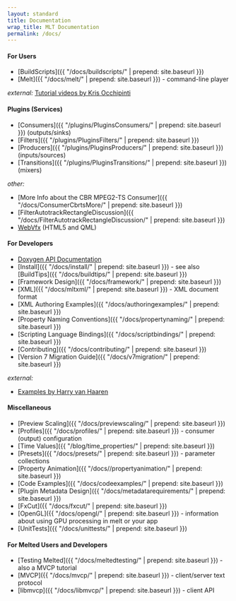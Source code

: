```yaml
---
layout: standard
title: Documentation
wrap_title: MLT Documentation
permalink: /docs/
---
```


#### For Users
* [BuildScripts]({{ "/docs/buildscripts/" | prepend: site.baseurl }})
* [Melt]({{ "/docs/melt/" | prepend: site.baseurl }}) - command-line player

*external:* [Tutorial
videos by Kris Occhipinti](https://www.youtube.com/playlist?list=PLcUid3OP_4OWC-GJ6KfHK7dIK_yRKKn0e)

#### Plugins (Services)
* [Consumers]({{ "/plugins/PluginsConsumers/" | prepend: site.baseurl }}) (outputs/sinks)
* [Filters]({{ "/plugins/PluginsFilters/" | prepend: site.baseurl }})
* [Producers]({{ "/plugins/PluginsProducers/" | prepend: site.baseurl }}) (inputs/sources)
* [Transitions]({{ "/plugins/PluginsTransitions/" | prepend: site.baseurl }}) (mixers)

*other:*

  * [More Info about the CBR MPEG2-TS Consumer]({{ "/docs/ConsumerCbrtsMore/" | prepend: site.baseurl }})
  * [FilterAutotrackRectangleDiscussion]({{ "/docs/FilterAutotrackRectangleDiscussion/" | prepend: site.baseurl }})
  * [WebVfx](https://www.mltframework.org/doxygen/webvfx/) (HTML5 and QML)

#### For Developers
* [Doxygen API Documentation](https://www.mltframework.org/doxygen/annotated.html)
* [Install]({{ "/docs/install/" | prepend: site.baseurl }}) - see also [BuildTips]({{ "/docs/buildtips/" | prepend: site.baseurl }})
* [Framework Design]({{ "/docs/framework/" | prepend: site.baseurl }})
* [XML]({{ "/docs/mltxml/" | prepend: site.baseurl }}) - XML document format
* [XML Authoring Examples]({{ "/docs/authoringexamples/" | prepend: site.baseurl }})
* [Property Naming Conventions]({{ "/docs/propertynaming/" | prepend: site.baseurl }})
* [Scripting Language Bindings]({{ "/docs/scriptbindings/" | prepend: site.baseurl }})
* [Contributing]({{ "/docs/contributing/" | prepend: site.baseurl }})
* [Version 7 Migration Guide]({{ "/docs/v7migration/" | prepend: site.baseurl }})

*external:*

  * [Examples by Harry van Haaren](https://github.com/harryhaaren/mltutorial)

#### Miscellaneous
* [Preview Scaling]({{ "/docs/previewscaling/" | prepend: site.baseurl }})
* [Profiles]({{ "/docs/profiles/" | prepend: site.baseurl }}) - consumer (output)
configuration
* [Time Values]({{ "/blog/time_properties/" | prepend: site.baseurl }})
* [Presets]({{ "/docs/presets/" | prepend: site.baseurl }}) - parameter collections
* [Property Animation]({{ "/docs//propertyanimation/" | prepend: site.baseurl }})
* [Code Examples]({{ "/docs/codeexamples/" | prepend: site.baseurl }})
* [Plugin Metadata Design]({{ "/docs/metadatarequirements/" | prepend: site.baseurl }})
* [FxCut]({{ "/docs/fxcut/" | prepend: site.baseurl }})
* [OpenGL]({{ "/docs/opengl/" | prepend: site.baseurl }}) - information about using GPU processing in melt or your app
* [UnitTests]({{ "/docs/unittests/" | prepend: site.baseurl }})

#### For Melted Users and Developers
* [Testing Melted]({{ "/docs/meltedtesting/" | prepend: site.baseurl }}) - also a MVCP tutorial
* [MVCP]({{ "/docs/mvcp/" | prepend: site.baseurl }}) - client/server text protocol
* [libmvcp]({{ "/docs/libmvcp/" | prepend: site.baseurl }}) - client API
